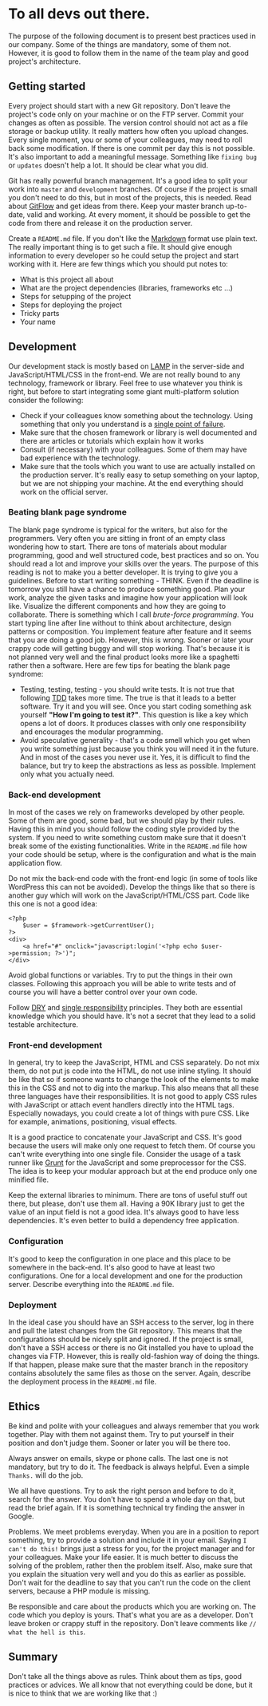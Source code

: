 # To all devs out there.

The purpose of the following document is to present best practices used in our company. Some of the things are mandatory, some of them not. However, it is good to follow them in the name of the team play and good project's architecture.

## Getting started

Every project should start with a new Git repository. Don't leave the project's code only on your machine or on the FTP server. Commit your changes as often as possible. The version control should not act as a file storage or backup utility. It really matters how often you upload changes. Every single moment, you or some of your colleagues, may need to roll back some modification. If there is one commit per day this is not possible. It's also important to add a meaningful message. Something like `fixing bug` or `updates` doesn't help a lot. It should be clear what you did. 

Git has really powerful branch management. It's a good idea to split your work into `master` and `development` branches. Of course if the project is small you don't need to do this, but in most of the projects, this is needed. Read about [GitFlow](http://nvie.com/posts/a-successful-git-branching-model/) and get ideas from there. Keep your master branch up-to-date, valid and working. At every moment, it should be possible to get the code from there and release it on the production server.

Create a `README.md` file. If you don't like the [Markdown](http://daringfireball.net/projects/markdown/) format use plain text. The really important thing is to get such a file. It should give enough information to every developer so he could setup the project and start working with it. Here are few things which you should put notes to:

  - What is this project all about
  - What are the project dependencies (libraries, frameworks etc ...)
  - Steps for setupping of the project
  - Steps for deploying the project
  - Tricky parts 
  - Your name

## Development

Our development stack is mostly based on [LAMP](http://en.wikipedia.org/wiki/LAMP_(software_bundle)) in the server-side and JavaScript/HTML/CSS in the front-end. We are not really bound to any technology, framework or library. Feel free to use whatever you think is right, but before to start integrating some giant multi-platform solution consider the following:

  - Check if your colleagues know something about the technology. Using something that only you understand is a [single point of failure](http://en.wikipedia.org/wiki/Single_point_of_failure). 
  - Make sure that the chosen framework or library is well documented and there are articles or tutorials which explain how it works
  - Consult (if necessary) with your colleagues. Some of them may have bad experience with the technology.
  - Make sure that the tools which you want to use are actually installed on the production server. It's really easy to setup something on your laptop, but we are not shipping your machine. At the end everything should work on the official server.

### Beating blank page syndrome

The blank page syndrome is typical for the writers, but also for the programmers. Very often you are sitting in front of an empty class wondering how to start. There are tons of materials about modular programming, good and well structured code, best practices and so on. You should read a lot and improve your skills over the years. The purpose of this reading is not to make you a better developer. It is trying to give you a guidelines. Before to start writing something - THINK. Even if the deadline is tomorrow you still have a chance to produce something good. Plan your work, analyze the given tasks and imagine how your application will look like. Visualize the different components and how they are going to collaborate. There is something which I call *brute-force programming*. You start typing line after line without to think about architecture, design patterns or composition. You implement feature after feature and it seems that you are doing a good job. However, this is wrong. Sooner or later your crappy code will getting buggy and will stop working. That's because it is not planned very well and the final product looks more like a spaghetti rather then a software. Here are few tips for beating the blank page syndrome:

  - Testing, testing, testing - you should write tests. It is not true that following [TDD](http://en.wikipedia.org/wiki/Test-driven_development) takes more time. The true is that it leads to a better software. Try it and you will see. Once you start coding something ask yourself **"How I'm going to test it?"**. This question is like a key which opens a lot of doors. It produces classes with only one responsibility and encourages the modular programming.
  - Avoid speculative generality - that's a code smell which you get when you write something just because you think you will need it in the future. And in most of the cases you never use it. Yes, it is difficult to find the balance, but try to keep the abstractions as less as possible. Implement only what you actually need.

### Back-end development

In most of the cases we rely on frameworks developed by other people. Some of them are good, some bad, but we should play by their rules. Having this in mind you should follow the coding style provided by the system. If you need to write something custom make sure that it doesn't break some of the existing functionalities. Write in the `README.md` file how your code should be setup, where is the configuration and what is the main application flow. 

Do not mix the back-end code with the front-end logic (in some of tools like WordPress this can not be avoided). Develop the things like that so there is another guy which will work on the JavaScript/HTML/CSS part. Code like this one is not a good idea:

	<?php
		$user = $framework->getCurrentUser();
	?>
	<div>
		<a href="#" onclick="javascript:login('<?php echo $user->permission; ?>')";	
	</div>

Avoid global functions or variables. Try to put the things in their own classes. Following this approach you will be able to write tests and of course you will have a better control over your own code.

Follow [DRY](http://en.wikipedia.org/wiki/Don't_repeat_yourself) and [single responsibility](http://en.wikipedia.org/wiki/Single_responsibility_principle) principles. They both are essential knowledge which you should have. It's not a secret that they lead to a solid testable architecture.

### Front-end development

In general, try to keep the JavaScript, HTML and CSS separately. Do not mix them, do not put js code into the HTML, do not use inline styling. It should be like that so if someone wants to change the look of the elements to make this in the CSS and not to dig into the markup. This also means that all these three languages have their responsibilities. It is not good to apply CSS rules with JavaScript or attach event handlers directly into the HTML tags. Especially nowadays, you could create a lot of things with pure CSS. Like for example, animations, positioning, visual effects.

It is a good practice to concatenate your JavaScript and CSS. It's good because the users will make only one request to fetch them. Of course you can't write everything into one single file. Consider the usage of a task runner like [Grunt](http://gruntjs.com/) for the JavaScript and some preprocessor for the CSS. The idea is to keep your modular approach but at the end produce only one minified file.

Keep the external libraries to minimum. There are tons of useful stuff out there, but please, don't use them all. Having a 90K library just to get the value of an input field is not a good idea. It's always good to have less dependencies. It's even better to build a dependency free application.

### Configuration

It's good to keep the configuration in one place and this place to be somewhere in the back-end. It's also good to have at least two configurations. One for a local development and one for the production server. Describe everything into the `README.md` file.

### Deployment

In the ideal case you should have an SSH access to the server, log in there and pull the latest changes from the Git repository. This means that the configurations should be nicely split and ignored.  If the project is small, don't have a SSH access or there is no Git installed you have to upload the changes via FTP. However, this is really old-fashion way of doing the things. If that happen, please make sure that the master branch in the repository contains absolutely the same files as those on the server. Again, describe the deployment process in the `README.md` file.

## Ethics

Be kind and polite with your colleagues and always remember that you work together. Play with them not against them. Try to put yourself in their position and don't judge them. Sooner or later you will be there too. 

Always answer on emails, skype or phone calls. The last one is not mandatory, but try to do it. The feedback is always helpful. Even a simple `Thanks.` will do the job.

We all have questions. Try to ask the right person and before to do it, search for the answer. You don't have to spend a whole day on that, but read the brief again. If it is something technical try finding the answer in Google.

Problems. We meet problems everyday. When you are in a position to report something, try to provide a solution and include it in your email. Saying `I can't do this!` brings just a stress for you, for the project manager and for your colleagues. Make your life easier. It is much better to discuss the solving of the problem, rather then the problem itself. Also, make sure that you explain the situation very well and you do this as earlier as possible. Don't wait for the deadline to say that you can't run the code on the client servers, because a PHP module is missing.

Be responsible and care about the products which you are working on. The code which you deploy is yours. That's what you are as a developer. Don't leave broken or crappy stuff in the repository. Don't leave comments like `// what the hell is this`.

## Summary

Don't take all the things above as rules. Think about them as tips, good practices or advices. We all know that not everything could be done, but it is nice to think that we are working like that :)
